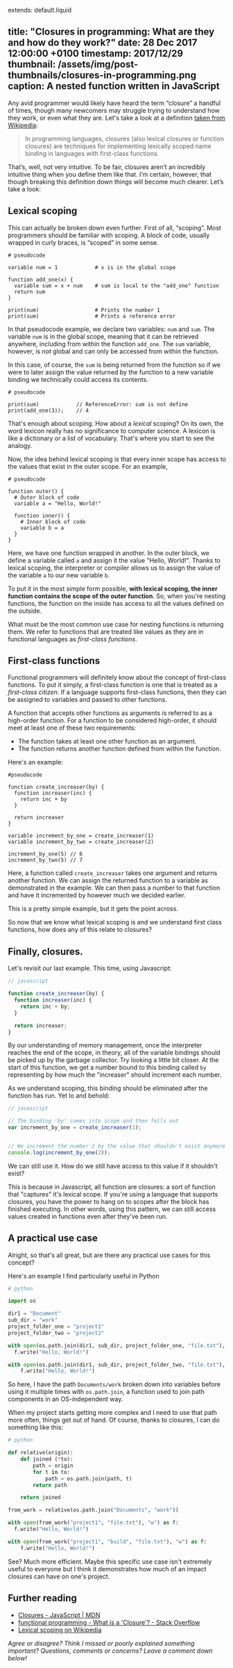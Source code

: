 extends: default.liquid

title: "Closures in programming: What are they and how do they work?"
date: 28 Dec 2017 12:00:00 +0100
timestamp: 2017/12/29
thumbnail: /assets/img/post-thumbnails/closures-in-programming.png
caption: A nested function written in JavaScript
---

Any avid programmer would likely have heard the term “closure” a handful of times, though many newcomers may struggle trying to understand how they work, or even what they are. Let's take a look at a definition [taken from Wikipedia](https://en.wikipedia.org/wiki/Closure_(computer_programming)):

> In programming languages, closures (also lexical closures or function closures) are techniques for implementing lexically scoped name binding in languages with first-class functions.

That’s, well, not very intuitive. To be fair, closures aren’t an incredibly intuitive thing when you define them like that. I’m certain, however, that though breaking this definition down things will become much clearer. Let’s take a look:<span data-separator></span>

## Lexical scoping

This can actually be broken down even further. First of all, “scoping”. Most programmers should be familiar with scoping. A block of code, usually wrapped in curly braces, is “scoped” in some sense.

```
# pseudocode

variable num = 1            # x is in the global scope

function add_one(x) {
  variable sum = x + num    # sum is local to the "add_one" function
  return sum
}

print(num)                  # Prints the number 1
print(sum)                  # Prints a reference error
```

In that pseudocode example, we declare two variables: `num` and `sum`. The variable `num` is in the global scope, meaning that it can be retrieved anywhere, including from within the function `add_one`. The `sum` variable, however, is *not* global and can only be accessed from within the function.

In this case, of course, the `sum` is being returned from the function so if we were to later assign the value returned by the function to a new variable binding we technically could access its contents.

```
# pseudocode

print(sum)            // ReferenceError: sum is not define
print(add_one(3));    // 4
```

That's enough about scoping. How about a *lexical* scoping? On its own, the word lexicon really has no significance to computer science. A lexicon is like a dictionary or a list of vocabulary. That's where you start to see the analogy.

Now, the idea behind lexical scoping is that every inner scope has access to the values that exist in the outer scope. For an example,

```
# pseudocode

function outer() {
  # Outer block of code
  variable a = "Hello, World!"

  function inner() {
    # Inner block of code
    variable b = a
  }
}
```

Here, we have one function wrapped in another. In the outer block, we define a variable called `a` and assign it the value "Hello, World!". Thanks to lexical scoping, the interpreter or compiler allows us to assign the value of the variable `a` to our new variable `b`.

To put it in the most simple form possible, **with lexical scoping, the inner function contains the scope of the outer function**. So, when you're nesting functions, the function on the inside has access to all the values defined on the outside.

What must be the most common use case for nesting functions is returning them. We refer to functions that are treated like values as they are in functional languages as *first-class functions*.

## First-class functions

Functional programmers will definitely know about the concept of first-class functions. To put it simply, a first-class function is one that is treated as a *first-class citizen*. If a language supports first-class functions, then they can be assigned to variables and passed to other functions.

A function that accepts other functions as arguments is referred to as a high-order function. For a function to be considered high-order, it should meet at least one of these two requirements:

 * The function takes at least one other function as an argument.
 * The function returns another function defined from within the function.

Here's an example:

```
#pseudocode

function create_increaser(by) {
  function increaser(inc) {
    return inc + by
  }

  return increaser
}

variable increment_by_one = create_increaser(1)
variable increment_by_two = create_increaser(2)

increment_by_one(5) // 6
increment_by_two(5) // 7
```

Here, a function called `create_increaser` takes one argument and returns another function. We can assign the returned function to a variable as demonstrated in the example. We can then pass a number to that function and have it incremented by however much we decided earlier.

This is a pretty simple example, but it gets the point across.

So now that we know what lexical scoping is and we understand first class functions, how does any of this relate to closures?

## Finally, closures.

Let's revisit our last example. This time, using Javascript:

```javascript
// javascript

function create_increaser(by) {
  function increaser(inc) {
    return inc + by;
  }

  return increaser;
}
```

By our understanding of memory management, once the interpreter reaches the end of the scope, in theory, all of the variable bindings should be picked up by the garbage collector. Try looking a little bit closer. At the start of this function, we get a number bound to this binding called `by` representing by how much the "increaser" should increment each number.

As we understand scoping, this binding should be eliminated after the function has run. Yet lo and behold:

```javascript
// javascript

// The binding 'by' comes into scope and then falls out
var increment_by_one = create_increaser(1);


// We increment the number 2 by the value that shouldn't exist anymore
console.log(increment_by_one(2));
```

We can still use it. How do we still have access to this value if it shouldn't exist?

This is because in Javascript, all function are closures: a sort of function that "captures" it's lexical scope. If you're using a language that supports closures, you have the power to hang on to scopes after the block has finished executing. In other words, using this pattern, we can still access values created in functions even after they've been run.

## A practical use case

Alright, so that's all great, but are there any practical use cases for this concept?

Here's an example I find particularly useful in Python

```python
# python

import os

dir1 = "Document"
sub_dir = "work"
project_folder_one = "project1"
project_folder_two = "project2"

with open(os.path.join(dir1, sub_dir, project_folder_one, "file.txt"), "w") as f:
  f.write("Hello, World!")

with open(os.path.join(dir1, sub_dir, project_folder_two, "file.txt"), "w") as f:
    f.write("Hello, World!")
```

So here, I have the path `Documents/work` broken down into variables before using it multiple times with `os.path.join`, a function used to join path components in an OS-independent way.

When my project starts getting more complex and I need to use that path more often, things get out of hand. Of course, thanks to closures, I can do something like this:

```python
# python

def relative(origin):
    def joined (*to):
        path = origin
        for t in to:
            path = os.path.join(path, t)
        return path

    return joined

from_work = relative(os.path.join("Documents", "work"))

with open(from_work("project1", "file.txt"), "w") as f:
  f.write("Hello, World!")

with open(from_work("project1", "build", "file.txt"), "w") as f:
    f.write("Hello, World!")
```

See? Much more efficient. Maybe this specific use case isn't extremely useful to everyone but I think it demonstrates how much of an impact closures can have on one's project.

## Further reading

 * [Closures - JavaScript | MDN](https://developer.mozilla.org/en-US/docs/Web/JavaScript/Closures)
 * [functional programming - What is a 'Closure'? - Stack Overflow](https://stackoverflow.com/questions/36636/what-is-a-closure)
 * [Lexical scoping on Wikipedia](https://en.wikipedia.org/wiki/Scope_(computer_science)#Lexical_scoping)

*Agree or disagree? Think I missed or poorly explained something important? Questions, comments or concerns? Leave a comment down below!*
